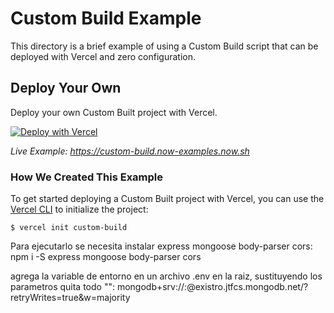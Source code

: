 # Custom Build Example

This directory is a brief example of using a Custom Build script that can be deployed with Vercel and zero configuration.

## Deploy Your Own

Deploy your own Custom Built project with Vercel.

[![Deploy with Vercel](https://vercel.com/button)](https://vercel.com/import/project?template=https://github.com/vercel/vercel/tree/master/examples/custom-build)

_Live Example: https://custom-build.now-examples.now.sh_

### How We Created This Example

To get started deploying a Custom Built project with Vercel, you can use the [Vercel CLI](https://vercel.com/download) to initialize the project:

```shell
$ vercel init custom-build
```

Para ejecutarlo se necesita instalar express mongoose body-parser cors: 
npm i -S express mongoose body-parser cors 

agrega la variable de entorno en un archivo .env en la raiz, sustituyendo los parametros quita todo "<variable>":
mongodb+srv://<user>:<password>@existro.jtfcs.mongodb.net/<dbname>?retryWrites=true&w=majority



